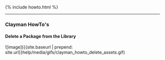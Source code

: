 {% include howto.html %}

----


<h3><b>Clayman HowTo's</b></h3>

<h4><b>Delete a Package from the Library</b></h4>
![image]({{site.baseurl | prepend: site.url}}help/media/gifs/clayman_howto_delete_assets.gif)
